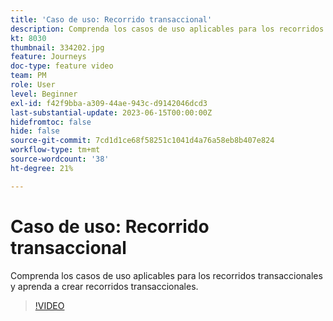 ```yaml
---
title: 'Caso de uso: Recorrido transaccional'
description: Comprenda los casos de uso aplicables para los recorridos transaccionales y aprenda a crear recorridos transaccionales.
kt: 8030
thumbnail: 334202.jpg
feature: Journeys
doc-type: feature video
team: PM
role: User
level: Beginner
exl-id: f42f9bba-a309-44ae-943c-d9142046dcd3
last-substantial-update: 2023-06-15T00:00:00Z
hidefromtoc: false
hide: false
source-git-commit: 7cd1d1ce68f58251c1041d4a76a58eb8b407e824
workflow-type: tm+mt
source-wordcount: '38'
ht-degree: 21%

---
```


# Caso de uso: Recorrido transaccional

Comprenda los casos de uso aplicables para los recorridos transaccionales y aprenda a crear recorridos transaccionales.

>[!VIDEO](https://video.tv.adobe.com/v/334202?quality=12&learn=on)
